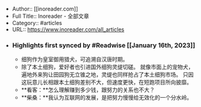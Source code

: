 - Author:: [[inoreader.com]]
- Full Title:: Inoreader - 全部文章
- Category:: #articles
- URL:: https://www.inoreader.com/all_articles
- ### Highlights first synced by #Readwise [[January 16th, 2023]]
    - 细狗作为皇室御用猎犬，可追溯自汉唐时期。
    - 除了本土细狗，爱好者也引进国外细狗灵缇切磋。
      就像市面上的宠物犬，遍地外来狗让田园狗无立锥之地，灵缇也同样抢占了本土细狗市场。
      只因这玩意儿长相跟本土细狗差别不大，但速度更快，在短跑项目所向披靡。
    - **看客：**怎么理解赚到多少钱，跟努力的关系也不大？
    - **柴桑：**我认为互联网的发展，是把努力慢慢给无效化的一个分水岭。
